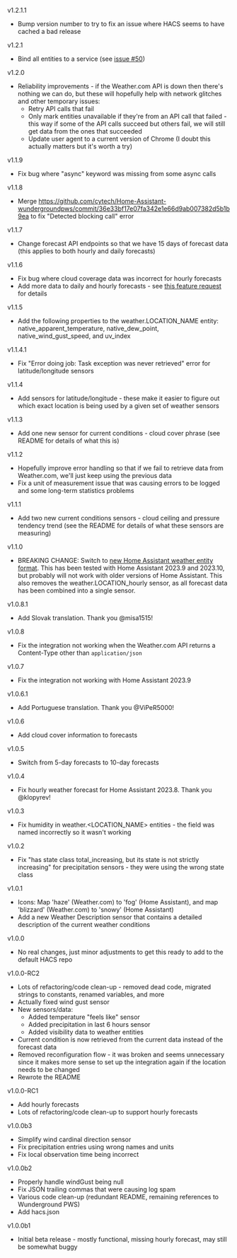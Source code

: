 v1.2.1.1
* Bump version number to try to fix an issue where HACS seems to have cached a bad release

v1.2.1
* Bind all entities to a service (see [issue #50](https://github.com/jaydeethree/Home-Assistant-weatherdotcom/issues/50))

v1.2.0
* Reliability improvements - if the Weather.com API is down then there's nothing we can do, but these will hopefully help with network glitches and other temporary issues:
  * Retry API calls that fail
  * Only mark entities unavailable if they're from an API call that failed - this way if some of the API calls succeed but others fail, we will still get data from the ones that succeeded
  * Update user agent to a current version of Chrome (I doubt this actually matters but it's worth a try)

v1.1.9
* Fix bug where "async" keyword was missing from some async calls

v1.1.8
* Merge https://github.com/cytech/Home-Assistant-wundergroundpws/commit/36e33bf17e07fa342e1e66d9ab007382d5b1b9ea to fix "Detected blocking call" error

v1.1.7
* Change forecast API endpoints so that we have 15 days of forecast data (this applies to both hourly and daily forecasts)

v1.1.6
* Fix bug where cloud coverage data was incorrect for hourly forecasts
* Add more data to daily and hourly forecasts - see [this feature request](https://github.com/jaydeethree/Home-Assistant-weatherdotcom/issues/27) for details

v1.1.5
* Add the following properties to the weather.LOCATION_NAME entity: native_apparent_temperature, native_dew_point, native_wind_gust_speed, and uv_index

v1.1.4.1
* Fix "Error doing job: Task exception was never retrieved" error for latitude/longitude sensors

v1.1.4
* Add sensors for latitude/longitude - these make it easier to figure out which exact location is being used by a given set of weather sensors

v1.1.3
* Add one new sensor for current conditions - cloud cover phrase (see README for details of what this is)

v1.1.2
* Hopefully improve error handling so that if we fail to retrieve data from Weather.com, we'll just keep using the previous data
* Fix a unit of measurement issue that was causing errors to be logged and some long-term statistics problems

v1.1.1
* Add two new current conditions sensors - cloud ceiling and pressure tendency trend (see the README for details of what these sensors are measuring)

v1.1.0
* BREAKING CHANGE: Switch to [new Home Assistant weather entity format](https://developers.home-assistant.io/blog/2023/08/07/weather_entity_forecast_types/). This has been tested with Home Assistant 2023.9 and 2023.10, but probably will not work with older versions of Home Assistant. This also removes the weather.LOCATION_hourly sensor, as all forecast data has been combined into a single sensor.

v1.0.8.1
* Add Slovak translation. Thank you @misa1515!

v1.0.8
* Fix the integration not working when the Weather.com API returns a Content-Type other than `application/json`

v1.0.7
* Fix the integration not working with Home Assistant 2023.9

v1.0.6.1
* Add Portuguese translation. Thank you @ViPeR5000!

v1.0.6
* Add cloud cover information to forecasts

v1.0.5
* Switch from 5-day forecasts to 10-day forecasts

v1.0.4
* Fix hourly weather forecast for Home Assistant 2023.8. Thank you @klopyrev!

v1.0.3
* Fix humidity in weather.<LOCATION_NAME> entities - the field was named incorrectly so it wasn't working

v1.0.2
* Fix "has state class total_increasing, but its state is not strictly increasing" for precipitation sensors - they were using the wrong state class

v1.0.1
* Icons: Map 'haze' (Weather.com) to 'fog' (Home Assistant), and map 'blizzard' (Weather.com) to 'snowy' (Home Assistant)
* Add a new Weather Description sensor that contains a detailed description of the current weather conditions

v1.0.0
* No real changes, just minor adjustments to get this ready to add to the default HACS repo

v1.0.0-RC2
* Lots of refactoring/code clean-up - removed dead code, migrated strings to constants, renamed variables, and more
* Actually fixed wind gust sensor
* New sensors/data:
  * Added temperature "feels like" sensor
  * Added precipitation in last 6 hours sensor
  * Added visibility data to weather entities
* Current condition is now retrieved from the current data instead of the forecast data
* Removed reconfiguration flow - it was broken and seems unnecessary since it makes more sense to set up the integration again if the location needs to be changed
* Rewrote the README

v1.0.0-RC1
* Add hourly forecasts
* Lots of refactoring/code clean-up to support hourly forecasts

v1.0.0b3
* Simplify wind cardinal direction sensor
* Fix precipitation entries using wrong names and units
* Fix local observation time being incorrect

v1.0.0b2
* Properly handle windGust being null
* Fix JSON trailing commas that were causing log spam
* Various code clean-up (redundant README, remaining references to Wunderground PWS)
* Add hacs.json

v1.0.0b1
* Initial beta release - mostly functional, missing hourly forecast, may still be somewhat buggy